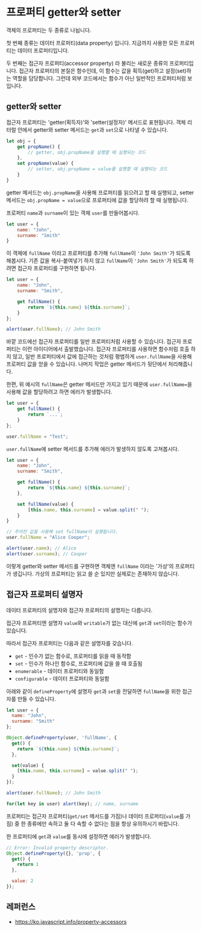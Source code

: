# 프로퍼티 getter와 setter

객체의 프로퍼티는 두 종류로 나뉩니다.

첫 번째 종류는 데이터 프로퍼티(data property) 입니다. 지금까지 사용한 모든 프로퍼티는 데이터 프로퍼티입니다.

두 번째는 접근자 프로퍼티(accessor property) 라 불리는 새로운 종류의 프로퍼티입니다. 접근자 프로퍼티의 본질은 함수인데, 이 함수는 값을 획득(get)하고 설정(set)하는 역할을 담당합니다. 그런데 외부 코드에서는 함수가 아닌 일반적인 프로퍼티처럼 보입니다.

## getter와 setter

접근자 프로퍼티는 'getter(획득자)'와 'setter(설정자)' 메서드로 표현됩니다. 객체 리터럴 안에서 getter와 setter 메서드는 `get`과 `set`으로 나타낼 수 있습니다.

```js
let obj = {
    get propName() {
        // getter, obj.propName을 실행할 때 실행되는 코드
    },
    set propName(value) {
        // setter, obj.propName = value를 실행할 때 실행되는 코드
    }
}
```

getter 메서드는 `obj.propName`을 사용해 프로퍼티를 읽으려고 할 때 실행되고, setter 메서드는 `obj.propName = value`으로 프로퍼티에 값을 할당하려 할 때 실행됩니다.

프로퍼티 `name`과 `surname`이 있는 객체 `user`를 만들어봅시다.

```js
let user = {
    name: "John",
    surname: "Smith"
}
```

이 객체에 `fullName` 이라고 프로퍼티를 추가해 `fullName`이 `'John Smith'`가 되도록 해봅시다. 기존 값을 복사-붙여넣기 하지 않고 `fullName`이 `'John Smith'`가 되도록 하려면 접근자 프로퍼티를 구현하면 됩니다.

```js
let user = {
    name: "John",
    surname: "Smith",

    get fullName() {
        return `${this.name} ${this.surname}`;
    }
};

alert(user.fullName); // John Smith
```

바깥 코드에선 접근자 프로퍼티를 일반 프로퍼티처럼 사용할 수 있습니다. 접근자 프로퍼티는 이런 아이디어에서 출발했습니다. 접근자 프로퍼티를 사용하면 함수처럼 호출 하지 않고, 일반 프로퍼티에서 값에 접근하는 것처럼 평범하게 `user.fullName`을 사용해 프로퍼티 값을 얻을 수 있습니다. 나머지 작업은 getter 메서드가 뒷단에서 처리해줍니다.

한편, 위 예시의 `fullName`은 getter 메서드만 가지고 있기 때문에 `user.fullName=`을 사용해 값을 할당하려고 하면 에러가 발생합니다.

```js
let user = {
    get fullName() {
        return `...`;
    }
};

user.fullName = "Test";
```

`user.fullName`에 setter 메서드를 추가해 에러가 발생하지 않도록 고쳐봅시다.

```js
let user = {
    name: "John",
    surname: "Smith",

    get fullName() {
        return `${this.name} ${this.surname}`;
    },

    set fullName(value) {
        [this.name, this.surname] = value.split(" ");
    }
}

// 주어진 값을 사용해 set fullName이 실행됩니다.
user.fullName = "Alice Cooper";

alert(user.name); // Alice
alert(user.surname); // Cooper
```

이렇게 getter와 setter 메서드를 구현하면 객체엔 `fullName` 이라는 '가상'의 프로퍼티가 생깁니다. 가상의 프로퍼티는 읽고 쓸 순 있지만 실제로는 존재하지 않습니다.

## 접근자 프로퍼티 설명자

데이터 프로퍼티의 설명자와 접근자 프로퍼티의 설명자는 다릅니다.

접근자 프로퍼티엔 설명자 `value`와 `writable`가 없는 대신에 `get`과 `set`이라는 함수가 있습니다.

따라서 접근자 프로퍼티는 다음과 같은 설명자를 갖습니다.

- `get` - 인수가 없는 함수로, 프로퍼티를 읽을 때 동작함
- `set` - 인수가 하나인 함수로, 프로퍼티에 값을 쓸 때 호출됨
- `enumerable` - 데이터 프로퍼티와 동일함
- `configurable` - 데이터 프로퍼티와 동일함

아래와 같이 `defineProperty`에 설명자  `get`과 `set`을 전달하면 `fullName`을 위한 접근자를 만들 수 있습니다.

```js
let user = {
  name: "John",
  surname: "Smith"
};

Object.defineProperty(user, 'fullName', {
  get() {
    return `${this.name} ${this.surname}`;
  },

  set(value) {
    [this.name, this.surname] = value.split(" ");
  }
});

alert(user.fullName); // John Smith

for(let key in user) alert(key); // name, surname
```

프로퍼티는 접근자 프로퍼티(`get/set` 메서드를 가짐)나 데이터 프로퍼티(`value`를 가짐) 중 한 종류에만 속하고 둘 다 속할 수 없다는 점을 항상 유의하시기 바랍니다.

한 프로퍼티에 `get`과 `value`를 동시에 설정하면 에러가 발생합니다.

```js
// Error: Invalid property descriptor.
Object.defineProperty({}, 'prop', {
  get() {
    return 1
  },

  value: 2
});
```

## 레퍼런스

- https://ko.javascript.info/property-accessors